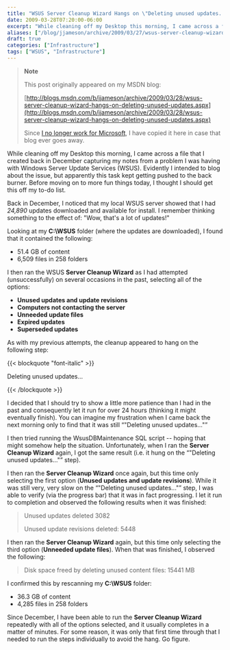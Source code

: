 ```yaml
---
title: "WSUS Server Cleanup Wizard Hangs on \"Deleting unused updates...\""
date: 2009-03-28T07:20:00-06:00
excerpt: "While cleaning off my Desktop this morning, I came across a file that I created back in December capturing my notes from a problem I was having with Windows Server Update Services (WSUS). Evidently I intended to blog about the issue, but apparently this..."
aliases: ["/blog/jjameson/archive/2009/03/27/wsus-server-cleanup-wizard-hangs-on-deleting-unused-updates.aspx", "/blog/jjameson/archive/2009/03/28/wsus-server-cleanup-wizard-hangs-on-deleting-unused-updates.aspx"]
draft: true
categories: ["Infrastructure"]
tags: ["WSUS", "Infrastructure"]
---
```


> **Note**
>
> This post originally appeared on my MSDN blog:
>
> [http://blogs.msdn.com/b/jjameson/archive/2009/03/28/wsus-server-cleanup-wizard-hangs-on-deleting-unused-updates.aspx](http://blogs.msdn.com/b/jjameson/archive/2009/03/28/wsus-server-cleanup-wizard-hangs-on-deleting-unused-updates.aspx)
>
> Since
> [I no longer work for Microsoft](/blog/jjameson/2011/09/02/last-day-with-microsoft),
> I have copied it here in case that blog ever goes away.

While cleaning off my Desktop this morning, I came across a file that I created
back in December capturing my notes from a problem I was having with Windows
Server Update Services (WSUS). Evidently I intended to blog about the issue, but
apparently this task kept getting pushed to the back burner. Before moving on to
more fun things today, I thought I should get this off my to-do list.

Back in December, I noticed that my local WSUS server showed that I had *24,890*
updates downloaded and available for install. I remember thinking something to
the effect of: "Wow, that's a lot of updates!"

Looking at my **C:\WSUS** folder (where the updates are downloaded), I found
that it contained the following:

- 51.4 GB of content
- 6,509 files in 258 folders

I then ran the WSUS **Server Cleanup Wizard** as I had attempted
(unsuccessfully) on several occasions in the past, selecting all of the options:

- **Unused updates and update revisions**
- **Computers not contacting the server**
- **Unneeded update files**
- **Expired updates**
- **Superseded updates**

As with my previous attempts, the cleanup appeared to hang on the following
step:

{{< blockquote "font-italic" >}}

Deleting unused updates...

{{< /blockquote >}}

I decided that I should try to show a little more patience than I had in the
past and consequently let it run for over 24 hours (thinking it might eventually
finish). You can imagine my frustration when I came back the next morning only
to find that it was still <q>"Deleting unused updates..."</q>

I then tried running the WsusDBMaintenance SQL script -- hoping that might
somehow help the situation. Unfortunately, when I ran the **Server Cleanup
Wizard** again, I got the same result (i.e. it hung on the <q>"Deleting unused
updates..."</q> step).

I then ran the **Server Cleanup Wizard** once again, but this time only
selecting the first option (**Unused updates and update revisions**). While it
was still very, very slow on the <q>"Deleting unused updates..."</q> step, I was
able to verify (via the progress bar) that it was in fact progressing. I let it
run to completion and observed the following results when it was finished:

> Unused updates deleted 3082
>
> Unused update revisions deleted: 5448

I then ran the **Server Cleanup Wizard** again, but this time only selecting the
third option (**Unneeded update files**). When that was finished, I observed the
following:

> Disk space freed by deleting unused content files: 15441 MB

I confirmed this by rescanning my **C:\WSUS** folder:

- 36.3 GB of content
- 4,285 files in 258 folders

Since December, I have been able to run the **Server Cleanup Wizard** repeatedly
with all of the options selected, and it usually completes in a matter of
minutes. For some reason, it was only that first time through that I needed to
run the steps individually to avoid the hang. Go figure.
